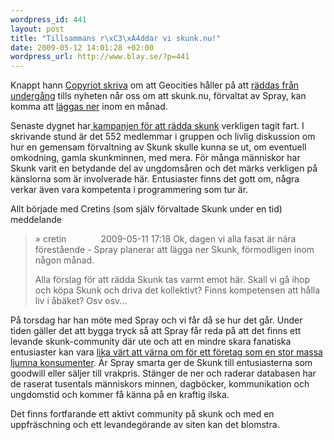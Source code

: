 ```yaml
--- 
wordpress_id: 441
layout: post
title: "Tillsammans r\xC3\xA4ddar vi skunk.nu!"
date: 2009-05-12 14:01:28 +02:00
wordpress_url: http://www.blay.se/?p=441
---
```

Knappt hann <a href="http://copyriot.se/2009/05/10/arkivhjaltar-raddar-geocities/">Copyriot skriva</a> om att Geocities håller på att <a href="http://www.archiveteam.org/index.php?title=Geocities">räddas från undergång</a> tills nyheten når oss om att skunk.nu, förvaltat av Spray, kan komma att <a href="http://www.blay.se/2009/05/05/internet-noll-del-2-fel-moln/">läggas ner</a> inom en månad.

Senaste dygnet har<a href="http://www.facebook.com/group.php?gid=92311341966"> kampanjen för att rädda skunk</a> verkligen tagit fart. I skrivande stund är det 552 medlemmar i gruppen och livlig diskussion om hur en gemensam förvaltning av Skunk skulle kunna se ut, om eventuell omkodning, gamla skunkminnen, med mera. För många människor har Skunk varit en betydande del av ungdomsåren och det märks verkligen på känslorna som är involverade här. Entusiaster finns det gott om, några verkar även vara kompetenta i programmering som tur är.

Allt började med Cretins (som själv förvaltade Skunk under en tid) meddelande
<blockquote>» cretin              2009-05-11 17:18
Ok, dagen vi alla fasat är nära förestående - Spray planerar att lägga ner Skunk, förmodligen inom någon månad.

Alla förslag för att rädda Skunk tas varmt emot här. Skall vi gå ihop och köpa Skunk och driva det kollektivt? Finns kompetensen att hålla liv i åbäket? Osv osv...</blockquote>
På torsdag har han möte med Spray och vi får då se hur det går. Under tiden gäller det att bygga tryck så att Spray får reda på att det finns ett levande skunk-community där ute och att en mindre skara fanatiska entusiaster kan vara <a href="http://sethgodin.typepad.com/seths_blog/2009/05/do-you-have-customers-or-members.html">lika värt att värna om för ett företag som en stor massa ljumna konsumenter</a>. Är Spray smarta ger de Skunk till entusiasterna som goodwill eller säljer till vrakpris. Stänger de ner och raderar databasen har de raserat tusentals människors minnen, dagböcker, kommunikation och ungdomstid och kommer få känna på en kraftig ilska.

Det finns fortfarande ett aktivt community på skunk och med en uppfräschning och ett levandegörande av siten kan det blomstra.
